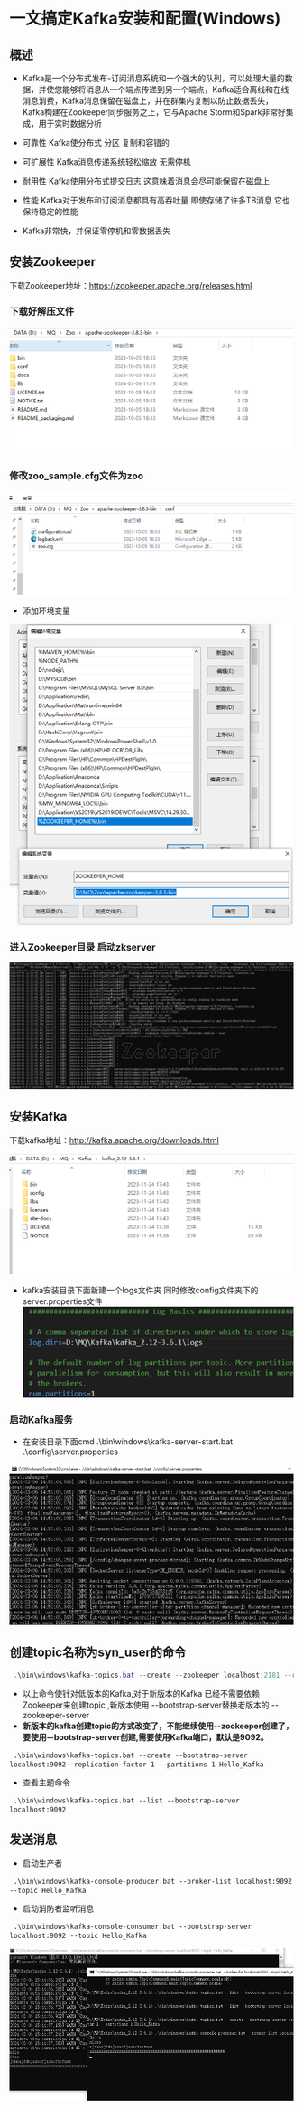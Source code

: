 # 一文搞定Kafka安装和配置(Windows)


## 概述

* Kafka是一个分布式发布-订阅消息系统和一个强大的队列，可以处理大量的数据，并使您能够将消息从一个端点传递到另一个端点，Kafka适合离线和在线消息消费，Kafka消息保留在磁盘上，并在群集内复制以防止数据丢失，Kafka构建在Zookeeper同步服务之上，它与Apache Storm和Spark非常好集成，用于实时数据分析

* 可靠性  Kafka使分布式 分区 复制和容错的
* 可扩展性 Kafka消息传递系统轻松缩放 无需停机
* 耐用性  Kafka使用分布式提交日志 这意味着消息会尽可能保留在磁盘上
* 性能 Kafka对于发布和订阅消息都具有高吞吐量  即使存储了许多TB消息 它也保持稳定的性能
* Kafka非常快，并保证零停机和零数据丢失


## 安装Zookeeper

下载Zookeeper地址：https://zookeeper.apache.org/releases.html

### 下载好解压文件

![图 2](../images/6526f38aaeda23c30d82377c66d9bbea9de06f2eeac263681e608ceb6b4dcc96.png)  



### 修改zoo_sample.cfg文件为zoo

![图 3](../images/5ab0b518a835715d3e7ac2a57a7d4d59d14b01bbed1d2b76dad60a83626b3afe.png)  

* 添加环境变量

![图 4](../images/99ac73feff2bba097c77a615d5a21ca99057040423b18daa93a12a8657094b99.png)  


### 进入Zookeeper目录 启动zkserver

![图 5](../images/0d8952d1a02234122f172041950910a18abdbb8b8598520859ff2dce4d78cbd2.png)  



## 安装Kafka

下载kafka地址：http://kafka.apache.org/downloads.html


![图 6](../images/1d14098a628fd4ef45fba1e2cb4d838c78ae3ac58a2f35b6e8c1644b82c921ea.png)  

* kafka安装目录下面新建一个logs文件夹 同时修改config文件夹下的server.properties文件
![图 7](../images/8ddf1b4744d7ce8fbfc9bbd77600710dd74fb0eb1729b6e52733e2ce0d4a4118.png)  

### 启动Kafka服务


* 在安装目录下面cmd .\bin\windows\kafka-server-start.bat .\config\server.properties

![图 8](../images/2321adab7a0acfa8d4057c8c49f2ca5cdf48a611d5bee15f38b10c8e86163dde.png)  


## 创建topic名称为syn_user的命令

```java
 .\bin\windows\kafka-topics.bat --create --zookeeper localhost:2181 --replication-factor 1 --partitions 1 --topic syn_user

```

* 以上命令使针对低版本的Kafka,对于新版本的Kafka 已经不需要依赖Zookeeper来创建topic ,新版本使用 --bootstrap-server替换老版本的 --zookeeper-server
* **新版本的kafka创建topic的方式改变了，不能继续使用--zookeeper创建了，要使用--bootstrap-server创建,需要使用Kafka端口，默认是9092。**

```
 .\bin\windows\kafka-topics.bat --create --bootstrap-server localhost:9092--replication-factor 1 --partitions 1 Hello_Kafka
```


* 查看主题命令

```
 .\bin\windows\kafka-topics.bat --list --bootstrap-server localhost:9092

```




## 发送消息  


* 启动生产者
```
 .\bin\windows\kafka-console-producer.bat --broker-list localhost:9092 --topic Hello_Kafka

```

* 启动消防者监听消息

```
 .\bin\windows\kafka-console-consumer.bat --bootstrap-server localhost:9092 --topic Hello_Kafka
```


![图 9](../images/5ec8e14dfc17bbf8b2f612d9efca51ffe798af4e0f2f1217ce760fd02d57cfd0.png)  




